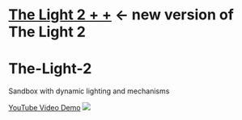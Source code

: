 # [The Light 2 + +](https://github.com/Agzam4/The-Light-2-Plus-Plus) <-  new version of The Light 2

# The-Light-2
Sandbox with dynamic lighting and mechanisms

[YouTube Video Demo](https://youtu.be/nrAgJqTUx24)
[![](https://repository-images.githubusercontent.com/316701133/b4678900-31c3-11eb-9d4f-e0943b8027d7)](https://youtu.be/nrAgJqTUx24)
